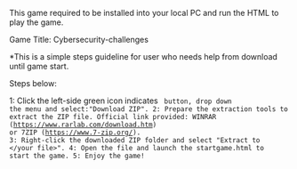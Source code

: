 This game required to be installed into your local PC and run the HTML to play the game. 

Game Title: Cybersecurity-challenges


*This is a simple steps guideline for user who needs help from download until game start.

Steps below:

1: Click the left-side green icon indicates <code> button, drop down the menu and select:"Download ZIP".
2: Prepare the extraction tools to extract the ZIP file. Official link provided: WINRAR (https://www.rarlab.com/download.htm) or 7ZIP (https://www.7-zip.org/).
3: Right-click the downloaded ZIP folder and select "Extract to </your file>".
4: Open the file and launch the startgame.html to start the game.
5: Enjoy the game!
